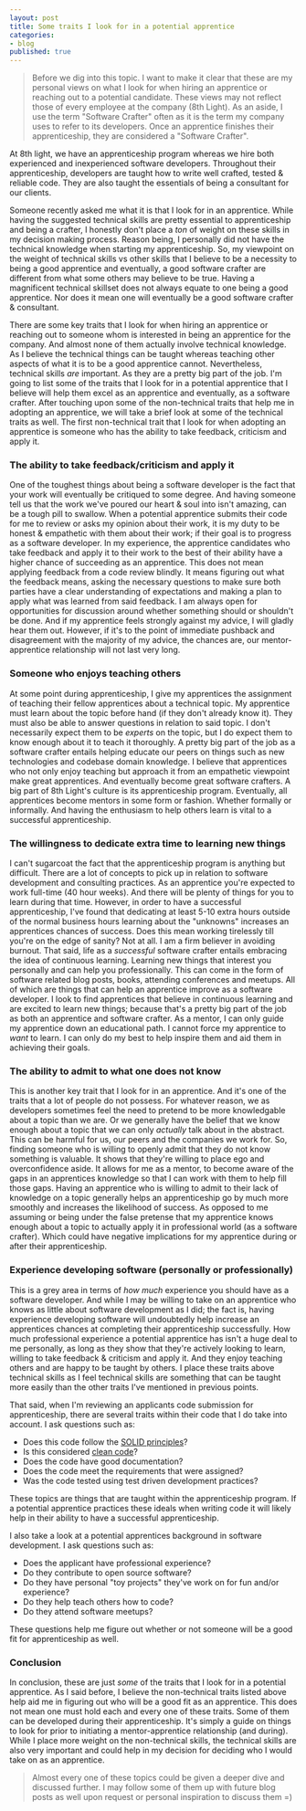 ```yaml
---
layout: post
title: Some traits I look for in a potential apprentice
categories:
- blog
published: true
---
```


> Before we dig into this topic. I want to make it clear that these are my personal views on what I look for when hiring an apprentice or reaching out to a potential candidate. These views may not reflect those of every employee at the company (8th Light). As an aside, I use the term "Software Crafter" often as it is the term my company uses to refer to its developers. Once an apprentice finishes their apprenticeship, they are considered a "Software Crafter".

At 8th light, we have an apprenticeship program whereas we hire both experienced and inexperienced software developers. Throughout their apprenticeship, developers are taught how to write well crafted, tested & reliable code. They are also taught the essentials of being a consultant for our clients.

Someone recently asked me what it is that I look for in an apprentice. While having the suggested technical skills are pretty essential to apprenticeship and being a crafter, I honestly don't place a *ton* of weight on these skills in my decision making process. Reason being, I personally did not have the technical knowledge when starting my apprenticeship. So, my viewpoint on the weight of technical skills vs other skills that I believe to be a necessity to being a good apprentice and eventually, a good software crafter are different from what some others may believe to be true. Having a magnificent technical skillset does not always equate to one being a good apprentice. Nor does it mean one will eventually be a good software crafter & consultant. 

There are some key traits that I look for when hiring an apprentice or reaching out to someone whom is interested in being an apprentice for the company. And almost none of them actually involve technical knowledge. As I believe the technical things can be taught whereas teaching other aspects of what it is to be a good apprentice cannot. Nevertheless, technical skills *are* important. As they are a pretty big part of the job. I'm going to list some of the traits that I look for in a potential apprentice that I believe will help them excel as an apprentice and eventually, as a software crafter. After touching upon some of the non-technical traits that help me in adopting an apprentice, we will take a brief look at some of the technical traits as well. The first non-technical trait that I look for when adopting an apprentice is someone who has the ability to take feedback, criticism and apply it.

### The ability to take feedback/criticism and apply it

One of the toughest things about being a software developer is the fact that your work will eventually be critiqued to some degree. And having someone tell us that the work we've poured our heart & soul into isn't amazing, can be a tough pill to swallow. When a potential apprentice submits their code for me to review or asks my opinion about their work, it is my duty to be honest & empathetic with them about their work; if their goal is to progress as a software developer. In my experience, the apprentice candidates who take feedback and apply it to their work to the best of their ability have a higher chance of succeeding as an apprentice. This does not mean applying feedback from a code review blindly. It means figuring out what the feedback means, asking the necessary questions to make sure both parties have a clear understanding of expectations and making a plan to apply what was learned from said feedback. I am always open for opportunities for discussion around whether something should or shouldn't be done. And if my apprentice feels strongly against my advice, I will gladly hear them out. However, if it's to the point of immediate pushback and disagreement with the majority of my advice, the chances are, our mentor-apprentice relationship will not last very long.

### Someone who enjoys teaching others

At some point during apprenticeship, I give my apprentices the assignment of teaching their fellow apprentices about a technical topic. My apprentice must learn about the topic before hand (if they don't already know it). They must also be able to answer questions in relation to said topic. I don't necessarily expect them to be *experts* on the topic, but I do expect them to know enough about it to teach it thoroughly. A pretty big part of the job as a software crafter entails helping educate our peers on things such as new technologies and codebase domain knowledge. I believe that apprentices who not only enjoy teaching but approach it from an empathetic viewpoint make great apprentices. And eventually become great software crafters. A big part of 8th Light's culture is its apprenticeship program. Eventually, all apprentices become mentors in some form or fashion. Whether formally or informally. And having the enthusiasm to help others learn is vital to a successful apprenticeship.

### The willingness to dedicate extra time to learning new things

I can't sugarcoat the fact that the apprenticeship program is anything but difficult. There are a lot of concepts to pick up in relation to software development and consulting practices. As an apprentice you're expected to work full-time (40 hour weeks). And there will be plenty of things for you to learn during that time. However, in order to have a successful apprenticeship, I've found that dedicating at least 5-10 extra hours outside of the normal business hours learning about the "unknowns" increases an apprentices chances of success. Does this mean working tirelessly till you're on the edge of sanity? Not at all. I am a firm believer in avoiding burnout. That said, life as a _successful_ software crafter entails embracing the idea of continuous learning. Learning new things that interest you personally and can help you professionally. This can come in the form of software related blog posts, books, attending conferences and meetups. All of which are things that can help an apprentice improve as a software developer. I look to find apprentices that believe in continuous learning and are excited to learn new things; because that's a pretty big part of the job as both an apprentice and software crafter. As a mentor, I can only guide my apprentice down an educational path. I cannot force my apprentice to _want_ to learn. I can only do my best to help inspire them and aid them in achieving their goals.

### The ability to admit to what one does not know

This is another key trait that I look for in an apprentice. And it's one of the traits that a lot of people do not possess. For whatever reason, we as developers sometimes feel the need to pretend to be more knowledgable about a topic than we are. Or we generally have the belief that we know enough about a topic that we can only _actually_ talk about in the abstract. This can be harmful for us, our peers and the companies we work for. So, finding someone who is willing to openly admit that they do not know something is valuable. It shows that they're willing to place ego and overconfidence aside. It allows for me as a mentor, to become aware of the gaps in an apprentices knowledge so that I can work with them to help fill those gaps. Having an apprentice who is willing to admit to their lack of knowledge on a topic generally helps an apprenticeship go by much more smoothly and increases the likelihood of success. As opposed to me assuming or being under the false pretense that my apprentice knows enough about a topic to actually apply it in professional world (as a software crafter). Which could have negative implications for my apprentice during or after their apprenticeship.

### Experience developing software (personally or professionally)

This is a grey area in terms of *how much* experience you should have as a software developer. And while I may be willing to take on an apprentice who knows as little about software development as I did; the fact is, having experience developing software will undoubtedly help increase an apprentices chances at completing their apprenticeship successfully. How much professional experience a potential apprentice has isn't a huge deal to me personally, as long as they show that they're actively looking to learn, willing to take feedback & criticism and apply it. And they enjoy teaching others and are happy to be taught by others. I place these traits above technical skills as I feel technical skills are something that can be taught more easily than the other traits I've mentioned in previous points. 

That said, when I'm reviewing an applicants code submission for apprenticeship, there are several traits within their code that I do take into account. I ask questions such as:

* Does this code follow the [SOLID principles](https://en.wikipedia.org/wiki/SOLID_(object-oriented_design))?
* Is this considered [clean code](https://www.amazon.com/Clean-Code-Handbook-Software-Craftsmanship/dp/0132350882)?
* Does the code have good documentation?
* Does the code meet the requirements that were assigned?
* Was the code tested using test driven development practices?

These topics are things that are taught within the apprenticeship program. If a potential apprentice practices these ideals when writing code it will likely help in their ability to have a successful apprenticeship.

I also take a look at a potential apprentices background in software development. I ask questions such as:

* Does the applicant have professional experience?
* Do they contribute to open source software?
* Do they have personal "toy projects" they've work on for fun and/or experience?
* Do they help teach others how to code?
* Do they attend software meetups?

These questions help me figure out whether or not someone will be a good fit for apprenticeship as well.

### Conclusion

In conclusion, these are just _some_ of the traits that I look for in a potential apprentice. As I said before, I believe the non-technical traits listed above help aid me in figuring out who will be a good fit as an apprentice. This does not mean one must hold each and every one of these traits. Some of them can be developed during their apprenticeship. It's simply a guide on things to look for prior to initiating a mentor-apprentice relationship (and during). While I place more weight on the non-technical skills, the technical skills are also very important and could help in my decision for deciding who I would take on as an apprentice.

> Almost every one of these topics could be given a deeper dive and discussed further. I may follow some of them up with future blog posts as well upon request or personal inspiration to discuss them =)

